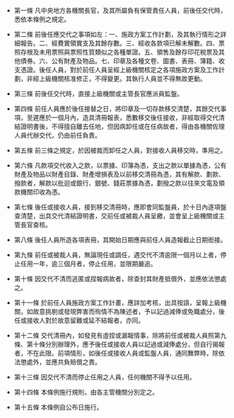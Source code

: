 * 第一條 凡中央地方各機關長官，及其所屬負有保管責任人員，前後任交代時，悉依本條例之規定。

* 第二條 前後任應交代之事項如左：一、施政方案工作計劃，及其執行情形之詳細報告。二、經費實領實支及其餘存數。三、經收各款項已解未解數。四、票照存根及未用票照與票照性質類似之各種單證。五、領售及餘存印花稅票及其他債券。六、公有財產及物品。七、印章及各種文卷、圖書、表冊、簿籍、收支憑證。後任人員，對於前任人員呈經上級機關核定之各項施政方案及工作計劃，非經上級機關核准修正，不得變更。其執行人員並不得無故更動。

* 第三條 前後任交代時，直接上級機關或主管長官應派員監盤。

* 第四條 前任人員應於後任接替之日，將印章及一切存款移交清楚，其餘交代事項，至遲應於一個月內，造具清冊報表，悉數移交後任接收，非經取得交代清結證明書後，不得擅自離去任地，但因病卸任或在任病故者，得由各機關佐理人員代辦交代，仍由前任負責。

* 第五條 前三條之規定，於因被裁而卸任之人員，對接收人員移交時，準用之。

* 第六條 凡款項交代收入之款，以票據、印簿為憑，支出之款以單據為憑，公有財產及物品以財產目錄、財產增損表及以前移交清冊為憑，其有解款、劃款、撥款者，解款以批迴或銀行、銀號、錢莊票據為憑，劃撥之款以往來文電及領款機關印收為憑。

* 第七條 後任或接收人員，接到移交清冊時，應即會同監盤員，於十日內逐項盤查清楚，出具交代清結證明書，交前任或被裁人員呈繳，並會呈上級機關或主管長官查核。

* 第八條 後任人員所造各項表冊，其開始日期應與前任人員造報截止日期銜接。

* 第九條 前任或被裁人員，無論現任或調任，遇交代不清逾限一個月以上者，停止任用一年，逾三個月者，停止任用，並限期嚴追。

* 第十條 因交代不清而逃匿或捏報病故者，除查封其財產抵償外，並應依法懲處之。

* 第十一條 於前任人員施政方案工作計畫，應詳加考核，出具按語，呈報上級機關，如故意挑剔或發現弊害而徇情不為陳述者，予以記過減俸或免職處分，後任或接收人對於故意留難或延不結報者，亦同。

* 第十二條 交代清冊內，如發見有虛捏或漏報情事，除將前任或被裁人員照第九條、第十條分別辦理外，應予後任或接收人員以記過或減俸處分，但自行揭報者，不在此限。前項情形，如後任或接收人員或監盤人員，通同舞弊時，除依法懲處外，並應共負賠償之責。

* 第十三條 因交代不清而停止任用之人員，任何機關不得予以任用。

* 第十四條 本條例施行規則，由各主管機關分別定之。

* 第十五條 本條例自公布日施行。

